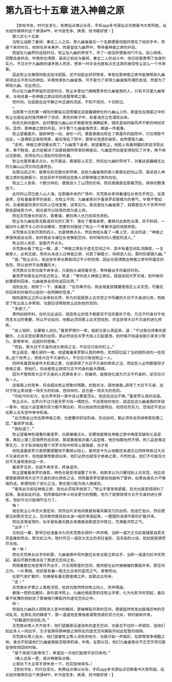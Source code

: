 # 第九百七十五章 进入神兽之原
        【告知书友，时代在变化，免费站点难以长存，手机app多书源站点切换看书大势所趋，站长给你推荐的这个换源APP，听书音色多、换源、找书都好使！】
       第九百七十五章
       当牧尘战胜了姜岈，秦玄二人之后，那九幽雀最后一个名额便是彻底的落在了他的手中，而接下来的时日，他倒也并未离开，而是留在九幽界中，等待着神兽之原的开启。
       而留在九幽界的这段时日，牧尘在九幽的带领下，寻了一座住所便是闭门不出，安心修炼，调整自身状态，毕竟他也清楚，虽说之前在与姜岈，秦玄二人的战斗中，他已经是表明了自身的实力，不过对于九幽族的诸多族人而言，想来一时半会也是有点无法真的接受牧尘这么一个外来者。
       因此牧尘也懒得热脸去贴冷屁股，还不如趁此好好修炼，争取在那神兽之原中能够帮助九幽获得远古不死鸟的神血，毕竟他来到九幽雀族，可不是为了获得九幽雀族所谓的友谊，而是为了帮助九幽，仅此而已。
       所以在九幽界停留的这些时日，牧尘未曾出门接触更多的九幽雀族的人，只有平日里九幽常来，与他说着一些神兽之原出现的进展等等之事。
       而时间，也就是在这平静之中迅速的流逝，不知不觉间，十日即过。
       …
       当那第十日的第一缕阳光撕裂云层照耀在这座巍峨绝伦的九幽山上时，那盘坐在房屋之中的牧尘也是在此时陡然睁开了双目，黑色的眸子中，有着凌厉之色涌现出来。
       他目光射向窗外，此时整座九幽山似乎都是有些沸腾起来，铺天盖地的破风声不断的响彻天际，显然，那神兽之原的开启，对于整个九幽雀族而言，都是一件盛事。
       牧尘望着窗外，旋即神色一动，身形一闪，便是直接出现在了房屋外的庭院中，只见得那不远处，一道倩影正疾掠而来，最后落在了院中，那修长性感的身影，自然便是九幽。
       “走吧，神兽之原将要出现了。”九幽落下身来，她望着牧尘，俏脸上有着明媚的笑容浮现出来，美不胜收，此次在解决了血脉链接所带来的祸患后，九幽显然也是变得轻松了许多，再不用以往那般，还得在内心深处时刻担忧着。
       牧尘也是笑着点点头，也不废话，直接掠上天空，然后在九幽的带领下，对着这座巍峨无比的九幽山山顶方向迅速而去。
       在那沿途之中，能够见到无数光影呼啸，这些九幽雀族的族人都是在赶向山顶，虽说进入神兽之原的名额极少，但这却并不妨碍这些族人对那神兽之原的向往。
       牧尘二人急掠，十数分钟后，便是进入了山顶的区域，而后直接是在那最顶处，徐徐的飘落而下。
       此时的山顶已是人山人海，在那最中央的广场中，天荒族长率领着诸位长老负手而立，在其身旁，还有着曼荼罗的身影，与牧尘不同，九幽雀族对于曼荼罗却是极为的客气，毕竟不管如何，后者都是货真价实的上位地至尊，这等实力，莫说是在九幽雀族了，就算是在大千世界中的那些超级势力中，她也是可以轻易的成为座上宾。
       而在天荒族长的前方，那墨锋，墨铃两人也已经率先来到。
       牧尘与九幽在那无数道目光的汇聚下，落在了墨锋身旁，墨锋对此面色淡漠，目不斜视，一幅对什么都不关心的冷淡模样，而墨铃则是给了牧尘一个青春洋溢的俏丽笑脸。
       天荒族长见到齐聚的四人，也是微微点头，然后他抬头看了一眼上空，淡淡的道：“神兽之原很快就会出现，到时我会与诸位长老撕裂空间，到时候你四人便趁机进入。”
       牧尘四人闻言，皆是齐齐点头。
       天荒族长看了牧尘一眼，道：“神兽之原处于虚无空间之中，其中有着空间乱流肆虐，一旦被卷入，必死无疑，而你从未进入过神兽之原，对其了解极少，待得进入后，需时刻紧跟九幽。”
       “是。”牧尘点头，他这些年来也算是闯过不少的险境，因此也很清楚这神兽之原中所蕴含的危险，所以自然不会愚蠢托大。
       天荒族长见状也就不再多说，只是抬头凝视着天空，等待着出手的最好时刻。
       曼荼罗则是在此时走近牧尘，笑道：“等你进入神兽之原后，我就会回大罗天域，到时候你如果顺利回来，九幽雀族会将你送回北界。”
       话到此处，她顿了一下，接着道：“在你离开后，我会用星辰镇魔塔感应上古天宫，尽量在你回来的时候可以给你一些明确的信息。”
       她知道牧尘之所以会来到北界，所为的就是那上古天宫之中所藏的大日不灭身进化体，而她受了牧尘这么多帮助，也是应该帮助牧尘达到他的目的。
       “多谢了。”
       果然如她所料，在听见此话后，就连牧尘的性子都是忍不住的喜形于色，万古不朽身对于他而言太过的重要，所以不论如何，他都必须将那上古天宫找到，并且获得大日不灭身的进化修炼。
       “收人钱财，总要替人消灾。”曼荼罗莞尔一笑，旋即又是认真起来，道：“不过我也得事先提醒你，上古天宫如果真的出现，那必然会在天罗大陆上引起震荡，到时候不知道会吸引来多少势力，那等争夺，远超你的想象。”
       “而且，那大日不灭身的进化修炼之法，不仅仅只有你盯上…”
       牧尘闻言，瞳孔顿时一缩，他望着曼荼罗那认真的神色，突然回忆起了当初她所说的一些信息…这个世界上，修炼大日不灭身的人，不仅仅只有他牧尘一人。
       同样有着其他身怀大机缘之辈，也是获得了大日不灭身的修炼之法，而这些人必然都是惊才绝艳之辈，而他们，将会是牧尘获得万古不朽身的最大障碍。
       因为不管修炼大日不灭身的人究竟有多少，但最终，能够进化成为万古不朽身的，却仅仅只有一人。
       这条路上的竞争，将会超出牧尘想象的残酷，优胜劣汰，弱肉强食…获得了大日不灭身，这对于牧尘来说是一场天大的机缘，但同样的，这也是一场天大的危机。
       “你如今的实力，在北界年轻一辈中足以算是顶尖，但这还远远不够。”曼荼罗认真的说道。
       牧尘点头，北界只不过只是天罗大陆一隅而已，不说其他的地方，就连在这九幽雀族的年轻一辈中，他这六品至尊的实力都不算出彩，所以他自然也是明白，他现在的实力，恐怕还不足以在那上古天宫中争夺机缘。
       “此次我会让你去那神兽之原，也是要你抓住机缘，无论如何，都必须将龙凤体修炼到第二层。”曼荼罗说道。
       “我知道了。”
       牧尘望着神色凝重的曼荼罗，也是缓缓点头，如果他能够在神兽之原中再度突破到七品至尊，再加上第二层境界的龙凤体，那就算是面对着八品至尊，他恐怕都怡然不惧，而八品至尊这等实力，方才有资格在整个天罗大陆中称得上是强者，也才有
       他知道曼荼罗只是想要提醒他不要掉以轻心，虽然至今为止他都还未遇见过同样修炼过大日不灭身的对手，但他能够想象得出来，他们必然也是惊才绝艳之辈，不然的话，他们不可能将大日不灭身修炼到这一步。
       曼荼罗见状，也就不再多言，转身退开。
       牧尘望着曼荼罗的身影，神色也是变得凝重了许多，他原本以为只要找到上古天宫，他应该便是能够获得大日不灭身的进化修炼之法，然而曼荼罗却是给他敲响了警钟，如果自身实力不够强的话，即便找到了进化之法，那也是只能为他人做嫁衣。
       “看来此次前往神兽之原，我也必须有所收获了。”牧尘手掌渐渐紧握，目光也是变得锐利了起来，虽说如此的话，他所面临的争斗将会更为的残酷，但为了能够获得大日不灭身的进化修炼，他如今也只能竭尽全力了。
       嗡！
       就在牧尘心中念头落定间，突然这片天地间竟是有着风暴突兀的出现，他连忙抬头，然后便是见到那天空之上，空间竟然是犹如水波一般的荡漾起来，一圈圈的涟漪不断的扩散开来。
       而在涟漪波荡时，似乎是有着无数古老画面自那虚无中掠过，充满着洪荒之气。
       “出手！”
       见到这一幕，那早已经准备许久的天荒族长顿时一声厉喝，当即一道万丈光虹直接是自其天灵盖暴射而出，那光虹之内，隐约可见一道巨大无比的赤红雀影，滔天般的火焰，犹如是能够焚尽天地。
       咻！咻！
       而在天荒族长出手的刹那，九幽雀族中另外数位长老也是立即出手，当即一道道光虹冲天而起，最后尽数的轰击在了那虚无空间之处。
       而随着数位地至尊齐齐出手，只见得那里的空间，竟然是在此时被缓缓的撕裂开来，那空间之内，一片黑暗，但却是有着一股无比古老的蛮荒之气，席卷而出。
       在那气息扩散时，仿佛是有着无数兽啸之声，自那远古传来。
       “走！”
       天荒族长手臂之上青筋浮现，他目光陡然转向牧尘四人，厉声喝道。
       墨锋一把抓住墨铃，身形直冲而上，九幽也是趁势抓住牧尘手臂，化为光影冲天而起，最后毫不犹豫的投射进了那被强行撕裂开的虚无空间之中。
       砰！
       而就在九幽四人刚刚进入其中的瞬间，那被撕裂开来的空间，便是猛然喷发出极端恐怖的空间乱流，在那乱流的肆虐下，那一道道地至尊强者凝聚而成的灵力光虹，顿时崩碎开来。
       “好霸道的空间乱流。”
       天荒族长等人齐齐收手，他们望着那迅速消失的虚无空间，也是忍不住的一声感叹，连他们如此多人一同出手，方才能够将那神兽之原所在的虚无空间撕裂开如此短暂的缝隙。
       天荒族长等人抬头，他们望着牧尘等人消失的地方，也是只能一声暗叹，在那等竞争残酷之地，谁也不知道他们九幽雀族能否取得机缘，毕竟，在那以往，他们九幽雀族也不乏空手而归甚至惨败而回的时候。
       “接下来就只能等待了，希望这一次他们能够平安归来吧。”
       （晚上还有一更，或许稍微有点晚。
       让我玩下大主宰手游休息一下，吃完饭继续写。）
       【告知书友，时代在变化，免费站点难以长存，手机app多书源站点切换看书大势所趋，站长给你推荐的这个换源APP，听书音色多、换源、找书都好使！】